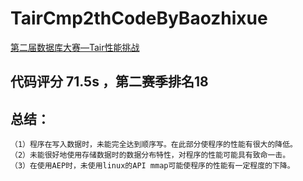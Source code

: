 # TairCmp2thCodeByBaozhixue
  [第二届数据库大赛—Tair性能挑战](https://tianchi.aliyun.com/competition/entrance/531820/introduction)
## 代码评分 71.5s ，第二赛季排名18
## 总结：
    （1）程序在写入数据时，未能完全达到顺序写。在此部分使程序的性能有很大的降低。
    （2）未能很好地使用存储数据时的数据分布特性，对程序的性能可能具有致命一击。
    （3）在使用AEP时，未使用linux的API mmap可能使程序的性能有一定程度的下降。
